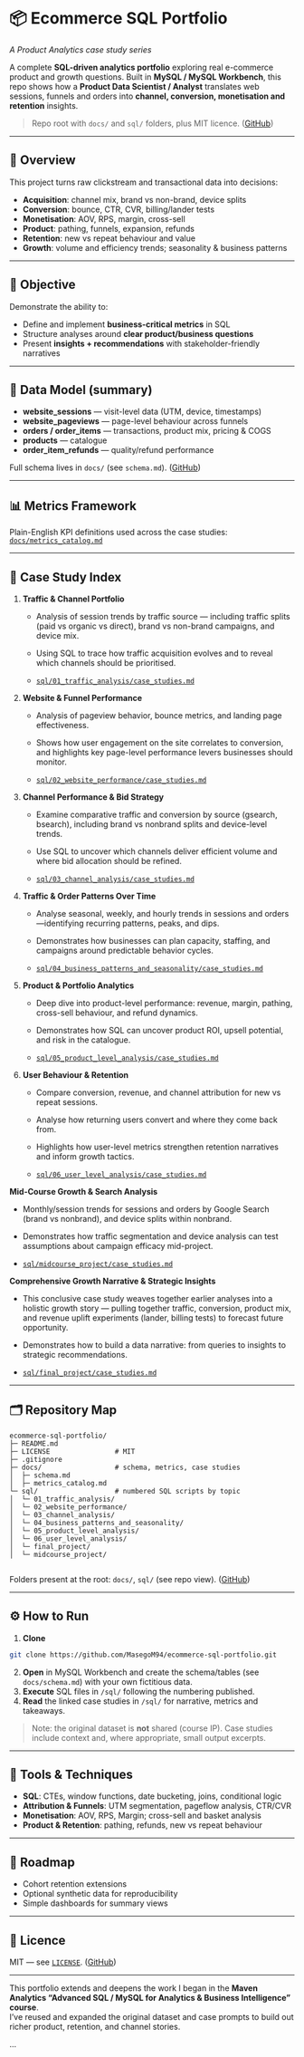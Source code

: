# 📦 Ecommerce SQL Portfolio

*A Product Analytics case study series*

A complete **SQL-driven analytics portfolio** exploring real e-commerce product and growth questions.
Built in **MySQL / MySQL Workbench**, this repo shows how a **Product Data Scientist / Analyst** translates web sessions, funnels and orders into **channel, conversion, monetisation and retention** insights.

> Repo root with `docs/` and `sql/` folders, plus MIT licence. ([GitHub][1])

---

## 🧭 Overview

This project turns raw clickstream and transactional data into decisions:

* **Acquisition**: channel mix, brand vs non-brand, device splits
* **Conversion**: bounce, CTR, CVR, billing/lander tests
* **Monetisation**: AOV, RPS, margin, cross-sell
* **Product**: pathing, funnels, expansion, refunds
* **Retention**: new vs repeat behaviour and value
* **Growth**: volume and efficiency trends; seasonality & business patterns

---

## 🎯 Objective

Demonstrate the ability to:

* Define and implement **business-critical metrics** in SQL
* Structure analyses around **clear product/business questions**
* Present **insights + recommendations** with stakeholder-friendly narratives

---

## 🧱 Data Model (summary)

* **website_sessions** — visit-level data (UTM, device, timestamps)
* **website_pageviews** — page-level behaviour across funnels
* **orders / order_items** — transactions, product mix, pricing & COGS
* **products** — catalogue
* **order_item_refunds** — quality/refund performance

Full schema lives in `docs/` (see `schema.md`). ([GitHub][1])

---

## 📊 Metrics Framework

Plain-English KPI definitions used across the case studies:
[`docs/metrics_catalog.md`](docs/metrics_catalog.md)

---

## 🧠 Case Study Index


1. **Traffic & Channel Portfolio**

   * Analysis of session trends by traffic source — including traffic splits (paid vs organic vs direct), brand vs non-brand campaigns, and device mix.
   * Using SQL to trace how traffic acquisition evolves and to reveal which channels should be prioritised.

   * [`sql/01_traffic_analysis/case_studies.md`](sql/01_traffic_analysis/case_studies.md)
   
2. **Website & Funnel Performance**

   * Analysis of pageview behavior, bounce metrics, and landing page effectiveness.
   * Shows how user engagement on the site correlates to conversion, and highlights key page-level performance levers businesses should monitor.

   * [`sql/02_website_performance/case_studies.md`](sql/02_website_performance/case_studies.md)
   
3. **Channel Performance & Bid Strategy**

   * Examine comparative traffic and conversion by source (gsearch, bsearch), including brand vs nonbrand splits and device-level trends.
   * Use SQL to uncover which channels deliver efficient volume and where bid allocation should be refined.

   * [`sql/03_channel_analysis/case_studies.md`](sql/03_channel_analysis/case_studies.md)
   
4. **Traffic & Order Patterns Over Time**

   * Analyse seasonal, weekly, and hourly trends in sessions and orders—identifying recurring patterns, peaks, and dips.
   * Demonstrates how businesses can plan capacity, staffing, and campaigns around predictable behavior cycles.

   * [`sql/04_business_patterns_and_seasonality/case_studies.md`](sql/04_business_patterns_and_seasonality/case_studies.md)
   
5. **Product & Portfolio Analytics**

   * Deep dive into product-level performance: revenue, margin, pathing, cross-sell behaviour, and refund dynamics.
   * Demonstrates how SQL can uncover product ROI, upsell potential, and risk in the catalogue.

   * [`sql/05_product_level_analysis/case_studies.md`](sql/05_product_level_analysis/case_studies.md)
   
6. **User Behaviour & Retention**

   * Compare conversion, revenue, and channel attribution for new vs repeat sessions.
   * Analyse how returning users convert and where they come back from.
   * Highlights how user-level metrics strengthen retention narratives and inform growth tactics.

   * [`sql/06_user_level_analysis/case_studies.md`](sql/06_user_level_analysis/case_studies.md)
   
   
**Mid-Course Growth & Search Analysis**

   * Monthly/session trends for sessions and orders by Google Search (brand vs nonbrand), and device splits within nonbrand.
   * Demonstrates how traffic segmentation and device analysis can test assumptions about campaign efficacy mid-project.

   * [`sql/midcourse_project/case_studies.md`](sql/midcourse_project/case_studies.md)
   
**Comprehensive Growth Narrative & Strategic Insights**

   * This conclusive case study weaves together earlier analyses into a holistic growth story — pulling together traffic, conversion, product mix, and revenue uplift experiments (lander, billing tests) to forecast future opportunity.
   * Demonstrates how to build a data narrative: from queries to insights to strategic recommendations.

   * [`sql/final_project/case_studies.md`](sql/final_project/case_studies.md)

---

## 🗂 Repository Map

```
ecommerce-sql-portfolio/
├─ README.md
├─ LICENSE                # MIT
├─ .gitignore
├─ docs/                  # schema, metrics, case studies
│  ├─ schema.md
│  ├─ metrics_catalog.md
└─ sql/                   # numbered SQL scripts by topic
│  └─ 01_traffic_analysis/     
│  └─ 02_website_performance/   
│  └─ 03_channel_analysis/  
│  └─ 04_business_patterns_and_seasonality/  
│  └─ 05_product_level_analysis/  
│  └─ 06_user_level_analysis/  
│  └─ final_project/  
│  └─ midcourse_project/  


```

Folders present at the root: `docs/`, `sql/` (see repo view). ([GitHub][1])

---

## ⚙️ How to Run

1. **Clone**

```bash
git clone https://github.com/MasegoM94/ecommerce-sql-portfolio.git
```

2. **Open** in MySQL Workbench and create the schema/tables (see `docs/schema.md`) with your own fictitious data.
3. **Execute** SQL files in `/sql/` following the numbering published.
4. **Read** the linked case studies in `/sql/` for narrative, metrics and takeaways.

> Note: the original dataset is **not** shared (course IP). Case studies include context and, where appropriate, small output excerpts.

---

## 🧩 Tools & Techniques

* **SQL**: CTEs, window functions, date bucketing, joins, conditional logic
* **Attribution & Funnels**: UTM segmentation, pageflow analysis, CTR/CVR
* **Monetisation**: AOV, RPS, Margin; cross-sell and basket analysis
* **Product & Retention**: pathing, refunds, new vs repeat behaviour

---

## 📌 Roadmap

* Cohort retention extensions
* Optional synthetic data for reproducibility
* Simple dashboards for summary views

---

## 📝 Licence

MIT — see [`LICENSE`](LICENSE). ([GitHub][1])

---

This portfolio extends and deepens the work I began in the **Maven Analytics “Advanced SQL / MySQL for Analytics & Business Intelligence” course**.  
I’ve reused and expanded the original dataset and case prompts to build out richer product, retention, and channel stories.

...

[1]: https://github.com/MasegoM94/ecommerce-sql-portfolio/tree/main "GitHub - MasegoM94/ecommerce-sql-portfolio: Journey through understanding Maven Fuzzy Factory data"
